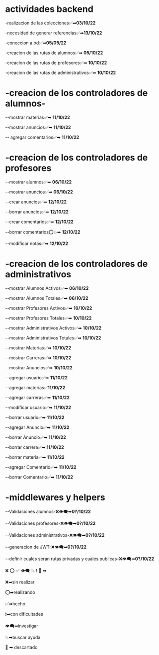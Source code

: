 # **actividades backend**

-realizacion de las colecciones✅➡**03/10/22**

-necesidad de generar referencias✅➡**13/10/22**

-coneccion a bd✅➡**05/05/22**

-creacion de las rutas de alumnos✅➡ **05/10/22**

-creacion de las rutas de profesores✅➡ **10/10/22**

-creacion de las rutas de administrativos✅➡ **10/10/22**


# **-creacion de los controladores de alumnos-**


--mostrar materias✅➡ **11/10/22** 

--mostrar anuncios✅➡ **11/10/22**  

-- agregar comentarios✅➡ **11/10/22** 


# **-creacion de los controladores de profesores**

--mostrar alumnos✅➡ **06/10/22**  

--mostrar anuncios✅➡ **06/10/22**   

--crear anuncios✅➡ **12/10/22**  

--borrar anuncios✅➡ **12/10/22**  

--crear comentarios✅➡ **12/10/22**  

--borrar comentarios⭕💥➡ **12/10/22**  

--modificar notas✅➡ **12/10/22**  



# **-creacion de los controladores de administrativos**

--mostrar Alumnos Activos✅➡ **06/10/22**

--mostrar Alumnos Totales✅➡ **06/10/22**

--mostrar Profesores Activos✅➡ **10/10/22**

--mostrar Profesores Totales✅➡ **10/10/22**

--mostrar Administrativos Activos✅➡ **10/10/22**

--mostrar Administrativos Totales✅➡ **10/10/22**

--mostrar Materias✅➡ **10/10/22**

--mostrar Carreras✅➡ **10/10/22**

--mostrar Anuncios✅➡ **10/10/22**

--agregar usuario✅➡ **11/10/22**

--agregar materias✅**11/10/22**

--agregar carreras✅➡ **11/10/22**

--modificar usuario✅➡ **11/10/22**

--borrar usuario✅➡ **11/10/22**

--agregar Anuncio✅➡ **11/10/22**

--borrar Anuncio✅➡ **11/10/22**

--borrar carrera✅➡ **11/10/22**

--borrar materia✅➡ **11/10/22**

--agregar Comentario✅➡ **11/10/22**

--borrar Comentario✅➡ **11/10/22**

# **-middlewares y helpers**

--Validaciones alumnos-❌👁‍🗨➡**0?/10/22** 

--Validaciones profesores-❌👁‍🗨➡**0?/10/22**

--Validaciones administrativos-❌👁‍🗨➡**0?/10/22**

--generacion de JWT-❌👁‍🗨➡**0?/10/22**

--definir cuales seran rutas privadas y cuales publicas-❌👁‍🗨➡**0?/10/22**


❌ ⭕ ✅ 👁‍🗨 💥 ❗ 🚫 ➡




❌➡sin realizar

⭕➡realizando

✅➡hecho

❗➡con dificultades

👁‍🗨➡investigar

💥➡buscar ayuda

🚫 ➡ descartado

